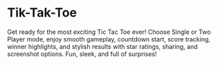 # Tik-Tak-Toe
 Get ready for the most exciting Tic Tac Toe ever! Choose Single or Two Player mode, enjoy smooth gameplay, countdown start, score tracking, winner highlights, and stylish results with star ratings, sharing, and screenshot options. Fun, sleek, and full of surprises!
